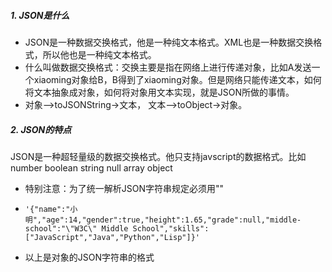 ##### 1. JSON是什么
* JSON是一种数据交换格式，他是一种纯文本格式。XML也是一种数据交换格式，所以他也是一种纯文本格式。  
* 什么叫做数据交换格式：交换主要是指在网络上进行传递对象，比如A发送一个xiaoming对象给B，B得到了xiaoming对象。但是网络只能传递文本，如何将文本抽象成对象，如何将对象用文本实现，就是JSON所做的事情。
* 对象-->toJSONString->文本， 文本-->toObject->对象。
##### 2. JSON的特点
JSON是一种超轻量级的数据交换格式。他只支持javscript的数据格式。比如number boolean string null array object
* 特别注意：为了统一解析JSON字符串规定必须用""
* 
    ```
    '{"name":"小明","age":14,"gender":true,"height":1.65,"grade":null,"middle-school":"\"W3C\" Middle School","skills":["JavaScript","Java","Python","Lisp"]}'
    ```
* 以上是对象的JSON字符串的格式